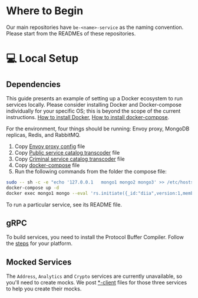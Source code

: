 # Where to Begin

Our main repositories have `be-<name>-service` as the naming convention. Please start from the READMEs of these repositories.

# 💻 Local Setup

## Dependencies

This guide presents an example of setting up a Docker ecosystem to run services locally. Please consider installing Docker and Docker-compose individually for your specific OS; this is beyond the scope of the current instructions. [How to install Docker](https://docs.docker.com/engine/install), [How to install docker-compose](https://docs.docker.com/compose/install/). 

For the environment, four things should be running: Envoy proxy, MongoDB replicas, Redis, and RabbitMQ.


1. Copy [Envoy proxy config](envoy.yaml) file
2. Copy [Public service catalog transcoder](public-service-catalog.pb) file
3. Copy [Criminal service catalog transcoder](criminal-cert-service.pb) file
4. Copy [docker-compose](docker-compose.yml) file
5. Run the following commands from the folder the compose file:


```bash
sudo -- sh -c -e "echo '127.0.0.1	mongo1 mongo2 mongo3' >> /etc/hosts"
docker-compose up -d
docker exec mongo1 mongo --eval 'rs.initiate({_id:"diia",version:1,members:[{_id:1,host:"mongo1:27017",priority:2},{_id:2,host:"mongo2:27017",priority:1},{_id:3,host:"mongo3:27017",priority:1}]}, { force: true })'
```

To run a particular service, see its README file.

## gRPC

To build services, you need to install the Protocol Buffer Compiler.  Follow the [steps](https://grpc.io/docs/protoc-installation/) for your platform.

## Mocked Services

The `Address`, `Analytics` and `Crypto` services are currently unavailable, so you'll need to create mocks. We post [*-client](clients/) files for those three services to help you create their mocks.